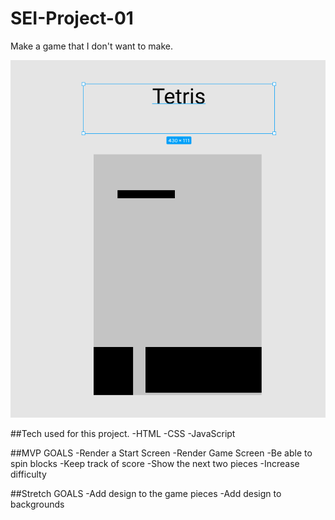 # SEI-Project-01

Make a game that I don't want to make.

![screenshot](game.png)

##Tech used for this project.
-HTML
-CSS
-JavaScript

##MVP GOALS
-Render a Start Screen
-Render Game Screen
-Be able to spin blocks
-Keep track of score
-Show the next two pieces
-Increase difficulty

##Stretch GOALS
-Add design to the game pieces
-Add design to backgrounds
